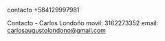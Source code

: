 contacto +584129997981

Contacto - Carlos Londoño
movil: 3162273352
email: carlosaugustolondono@gmail.com
